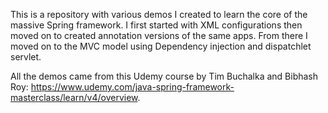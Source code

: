This is a repository with various demos I created to learn the core of the massive Spring framework. I first started with XML configurations then moved on to created annotation versions of the same apps. From there I moved on to the MVC model using Dependency injection and  dispatchlet servlet.

All the demos came from this Udemy course by Tim Buchalka and Bibhash Roy:
https://www.udemy.com/java-spring-framework-masterclass/learn/v4/overview.
 
